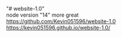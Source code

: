 "# website-1.0"  
node version "14" more great  
https://github.com/Kevin051596/website-1.0  
https://kevin051596.github.io/website-1.0/  
